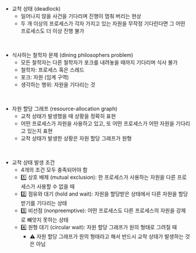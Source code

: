 - 교착 상태 (deadlock)
  - 일어나지 않을 사건을 기다리며 진행이 멈춰 버리는 현상
  - 두 개 이상의 프로세스가 각자 가지고 있는 자원을 무작정 기다린다면 그 어떤 프로세스도 더 이상 진행 불가
<br/>

- 식사하는 철학자 문제 (dining philosophers problem) 
  - 모든 철학자는 다른 철학자가 포크를 내려놓을 때까지 기다리며 식사 불가
  - 철학자: 프로세스 혹은 스레드
  - 포크: 자원 (임계 구역) 
  - 생각하는 행위: 자원을 기다리는 것
<br/>

- 자원 할당 그래프 (resource-allocation graph)
  - 교착 상태가 발생했을 때 상황을 정확히 표현
  - 어떤 프로세스가 자원을 사용하고 있고, 또 어떤 프로세스가 어떤 자원을 기다리고 있는지 표현
  - 교착 상태가 발생한 상황은 자원 할당 그래프가 원형
<br/>

- 교착 상태 발생 조건
  - 4개의 조건 모두 충족되어야 함
  - 1️⃣ 상호 배제 (mutual exclusion): 한 프로세스가 사용하는 자원을 다른 프로세스가 사용할 수 없을 때
  - 2️⃣ 점유와 대기 (hold and wait): 자원을 할당받은 상태에서 다른 자원을 할당받기를 기다리는 상태
  - 3️⃣ 비선점 (nonpreemptive): 어떤 프로세스도 다른 프로세스의 자원을 강제로 뺴앗지 못하는 상태
  - 4️⃣ 원형 대기 (circular wait): 자원 할당 그래프가 원의 형태로 그려질 때
    - ⚠️ 자원 할당 그래프가 원의 형태라고 해서 반드시 교착 상태가 발생하는 것은 아님 
